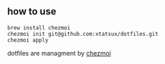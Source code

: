 ## how to use

```
brew install chezmoi
chezmoi init git@github.com:xtatsux/dotfiles.git
chezmoi apply
```

dotfiles are managment by [chezmoi](https://www.chezmoi.io/)
